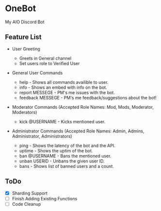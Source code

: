 # OneBot
My AIO Discord Bot

## Feature List
* User Greeting
  * Greets in General channel
  * Set users role to Verified User
  
* General User Commands
  * help - Shows all commands availible to user.
  * info - Shows an embed with info on the bot. 
  * report MESSEGE - PM's me issues with the bot. 
  * feedback MESSEGE - PM's me feedback/suggestions about the bot!
  
* Moderator Commands (Accepted Role Names: Mod, Mods, Moderator, Moderators)
  * kick @USERNAME - Kicks mentioned user.
  
* Administrator Commands (Accepted Role Names: Admin, Admins, Administrator, Administrators)
  * ping - Shows the latency of the bot and the API.
  * uptime - Shows the uptim of the bot. 
  * ban @USERNAME - Bans the mentioned user.
  * unban USERID - Unbans the given user ID.
  * bans - Shows list of banned users and a count. 
  
## ToDo
- [x] Sharding Support
- [ ] Finish Adding Existing Functions
- [ ] Code Cleanup
